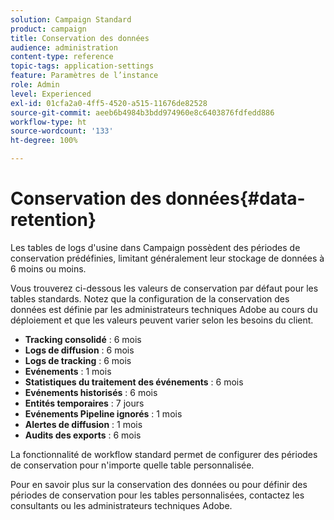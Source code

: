 ```yaml
---
solution: Campaign Standard
product: campaign
title: Conservation des données
audience: administration
content-type: reference
topic-tags: application-settings
feature: Paramètres de l’instance
role: Admin
level: Experienced
exl-id: 01cfa2a0-4ff5-4520-a515-11676de82528
source-git-commit: aeeb6b4984b3bdd974960e8c6403876fdfedd886
workflow-type: ht
source-wordcount: '133'
ht-degree: 100%

---
```


# Conservation des données{#data-retention}

Les tables de logs d&#39;usine dans Campaign possèdent des périodes de conservation prédéfinies, limitant généralement leur stockage de données à 6 moins ou moins.

Vous trouverez ci-dessous les valeurs de conservation par défaut pour les tables standards. Notez que la configuration de la conservation des données est définie par les administrateurs techniques Adobe au cours du déploiement et que les valeurs peuvent varier selon les besoins du client.

* **Tracking consolidé** : 6 mois
* **Logs de diffusion** : 6 mois
* **Logs de tracking** : 6 mois
* **Evénements** : 1 mois
* **Statistiques du traitement des événements** : 6 mois
* **Evénements historisés** : 6 mois
* **Entités temporaires** : 7 jours
* **Evénements Pipeline ignorés** : 1 mois
* **Alertes de diffusion** : 1 mois
* **Audits des exports** : 6 mois

La fonctionnalité de workflow standard permet de configurer des périodes de conservation pour n&#39;importe quelle table personnalisée.

Pour en savoir plus sur la conservation des données ou pour définir des périodes de conservation pour les tables personnalisées, contactez les consultants ou les administrateurs techniques Adobe.
